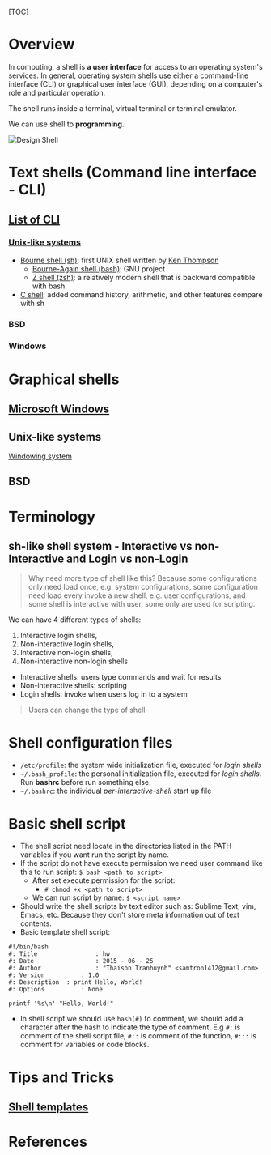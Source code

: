 [TOC]

# Overview

In computing, a shell is **a user interface** for access to an operating
system's services. In general, operating system shells use either a
command-line interface (CLI) or graphical user interface (GUI),
depending on a computer's role and particular operation.

The shell runs inside a terminal, virtual terminal or terminal emulator.

We can use shell to **programming**.

![Design Shell](shell/Linux_kernel_and_gaming_input-output_latency.svg "Design shell")


# Text shells (Command line interface - CLI)

## [List of CLI](https://en.wikipedia.org/wiki/List_of_command-line_interpreters)

### [Unix-like systems](https://en.wikipedia.org/wiki/Unix_shell)

- [Bourne shell (sh)](https://en.wikipedia.org/wiki/Bourne_shell): first UNIX shell written by [Ken Thompson](https://en.wikipedia.org/wiki/Ken_Thompson_(computer_programmer))
  + [Bourne-Again shell (bash)](https://en.wikipedia.org/wiki/Bash_(Unix_shell)): GNU project
  + [Z shell (zsh)](https://en.wikipedia.org/wiki/Z_shell): a relatively modern shell that is backward compatible with bash.
- [C shell](https://en.wikipedia.org/wiki/C_shell): added command history, arithmetic, and other features compare with sh


### BSD

### Windows


# Graphical shells

## [Microsoft Windows](https://en.wikipedia.org/wiki/Windows_shell)

## Unix-like systems

[Windowing system](https://en.wikipedia.org/wiki/Windowing_system)

## BSD

# Terminology

## sh-like shell system - Interactive vs non-Interactive and Login vs non-Login

> Why need more type of shell like this? Because some configurations
> only need load once, e.g. system configurations, some configuration
> need load every invoke a new shell, e.g. user configurations, and some
> shell is interactive with user, some only are used for scripting.

We can have 4 different types of shells:

1. Interactive login shells,
2. Non-interactive login shells,
3. Interactive non-login shells,
4. Non-interactive non-login shells

- Interactive shells: users type commands and wait for results
- Non-interactive shells: scripting
- Login shells: invoke when users log in to a system

> Users can change the type of shell

# Shell configuration files

- `/etc/profile`: the system wide initialization file, executed for
  *login shells*
- `~/.bash_profile`: the personal initialization file, executed for
  *login shells*. Run **bashrc** before run something else.
- `~/.bashrc`: the individual *per-interactive-shell* start up file

# Basic shell script

- The shell script need locate in the directories listed in the PATH
  variables if you want run the script by name.
- If the script do not have execute permission we need user command like
  this to run script: `$ bash <path to script>`
    + After set execute permission for the script:
        * `# chmod +x <path to script>`
    + We can run script by name: `$ <script name>`
- Should write the shell scripts by text editor such as: Sublime Text,
  vim, Emacs, etc. Because they don't store meta information out of text
  contents.
- Basic template shell script:

```shell
#!/bin/bash
#: Title				: hw
#: Date					: 2015 - 06 - 25
#: Author				: "Thaison Tranhuynh" <samtron1412@gmail.com>
#: Version			: 1.0
#: Description	: print Hello, World!
#: Options			: None

printf '%s\n' "Hello, World!"
```

- In shell script we should use `hash(#)` to comment, we should add a
  character after the hash to indicate the type of comment. E.g `#:` is
  comment of the shell script file, `#::` is comment of the function,
  `#:::` is comment for variables or code blocks.

# Tips and Tricks

## [Shell templates](https://github.com/RenatGilmanov/shell-script-template)

# References

[wiki]: https://en.wikipedia.org/wiki/Shell_(computing)
[awiki]: https://wiki.archlinux.org/index.php/Command-line_shell

